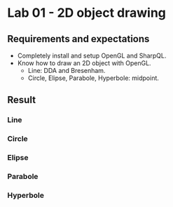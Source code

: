 # Lab 01 - 2D object drawing

## Requirements and expectations

- Completely install and setup OpenGL and SharpQL.
- Know how to draw an 2D object with OpenGL.
    - Line: DDA and Bresenham.
    - Circle, Elipse, Parabole, Hyperbole: midpoint.

## Result

### Line

### Circle

### Elipse

### Parabole

### Hyperbole